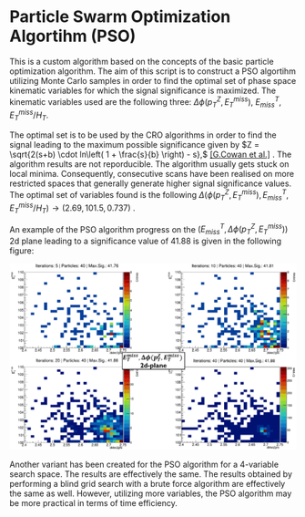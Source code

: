 

# Particle Swarm Optimization Algortihm (PSO)

This is a custom algorithm based on the concepts of the basic particle optimization 
algorithm. The aim of this script is to construct a PSO algortihm utilizing Monte Carlo samples in order to find the 
optimal set of phase space kinematic variables for which the signal significance is 
maximized. The kinematic variables used are the following three: $\Delta \phi (p^{Z}_{T}, E^{miss}_{T})$, $E^{T}_{miss}$, $E^{miss}_{T}/H_{T}$.

The optimal set is to be used by the CRO algorithms in order to find the signal leading to the maximum possible significance given by $Z = \sqrt{2(s+b) \cdot ln\left( 1 + \frac{s}{b} \right) - s},$ [[G.Cowan et al.]](https://arxiv.org/abs/1007.1727)
. The algorithm results are not reporducible. The algorithm usually gets stuck on local minima. Consequently, consecutive scans have been realised on more restricted spaces that generally generate higher signal significance values. The optimal set of variables found is the following $\Delta (\phi (p^{Z}_{T}, E^{miss}_{T}), E^{T}_{miss}, E^{miss}_{T}/H_{T} ) \rightarrow (2.69, 101.5, 0.737)$
. 
 
An example of the PSO algorithm progress on the $(E^{T}_{miss},\Delta \phi(p^{Z}_{T}, E^{miss}_{T}))$ 2d plane leading to a significance value of 41.88 is given in the following figure:

![PSO progress](./PSO_progress.png)

Another variant has been created for the PSO algorithm for a 4-variable search space. The results are effectively the same. The results obtained by performing a blind grid search with a brute force algorithm are effectively the same as well. However, utilizing more variables, the PSO algorithm may be more practical in terms of time efficiency.